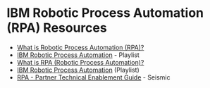 # IBM Robotic Process Automation (RPA) Resources
* [What is Robotic Process Automation (RPA)?](https://youtu.be/6S1etS5cLYI)
* [IBM Robotic Process Automation](https://youtube.com/playlist?list=PL_4RxtD-BL5teXFYbbhL_k5BQtqtBMHUw) - Playlist
* [What is RPA (Robotic Process Automation)?](https://youtu.be/aZDaNVh3l0k)
* [IBM Robotic Process Automation](https://youtube.com/playlist?list=PL_4RxtD-BL5teXFYbbhL_k5BQtqtBMHUw) (Playlist)
* [RPA - Partner Technical Enablement Guide](https://ibm.seismic.com/Link/Content/DCmBXFCf38JhF8MRGXPcMjXpb2hj) - Seismic
